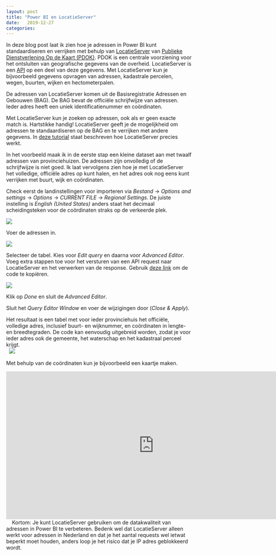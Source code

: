 ```yaml
---
layout: post
title: "Power BI en LocatieServer"
date:   2019-12-27
categories: 
---
```


In deze blog post laat ik zien hoe je adressen in Power BI kunt standaardiseren en verrijken met behulp van [LocatieServer](https://www.pdok.nl/restful-api/-/article/pdok-locatieserver) van [Publieke Dienstverlening Op de Kaart (PDOK)](https://www.pdok.nl). PDOK is een centrale voorziening voor het ontsluiten van geografische gegevens van de overheid. LocatieServer is een [API](https://nl.wikipedia.org/wiki/Application_programming_interface) op een deel van deze gegevens. Met LocatieServer kun je bijvoorbeeld gegevens opvragen van adressen, kadastrale percelen, wegen, buurten, wijken en hectometerpalen.

De adressen van LocatieServer komen uit de Basisregistratie Adressen en Gebouwen (BAG). De BAG bevat de officiële schrijfwijze van adressen. Ieder adres heeft een uniek identificatienummer en coördinaten.

Met LocatieServer kun je zoeken op adressen, ook als er geen exacte match is. Hartstikke handig! LocatieServer geeft je de mogelijkheid om adressen te standaardiseren op de BAG en te verrijken met andere gegevens. In [deze tutorial](https://github.com/FrieseWoudloper/web-api-workshop-gelderland/wiki/PDOK-LocatieServer) staat beschreven hoe LocatieServer precies werkt.

In het voorbeeld maak ik in de eerste stap een kleine dataset aan met twaalf adressen van provinciehuizen. De adressen zijn onvolledig of de schrijfwijze is niet goed. Ik laat vervolgens zien hoe je met LocatieServer het volledige, officiële adres op kunt halen, en het adres ook nog eens kunt verrijken met buurt, wijk en coördinaten.

Check eerst de landinstellingen voor importeren via _Bestand_ &rarr; _Options and settings_ &rarr; _Options_ &rarr; _CURRENT FILE_ &rarr; _Regional Settings_. De juiste instelling is _English (United States)_ anders staat het decimaal scheidingsteken voor de coördinaten straks op de verkeerde plek.

![]({{site.url}}/assets/img/2019-12-27/img04.png) 

Voer de adressen in.

![]({{site.url}}/assets/img/2019-12-27/img01.png) 

Selecteer de tabel. Kies voor _Edit query_ en daarna voor _Advanced Editor_. Voeg extra stappen toe voor het versturen van een API request naar LocatieServer en het verwerken van de response. Gebruik [deze link](https://gist.githubusercontent.com/FrieseWoudloper/68de3449287c9ed43ac4f140d3991e4c/raw/9be21d051e2645ee581d1b9567410b2e49b3c4b5/provinciehuis.txt) om de code te kopiëren.
       
![]({{site.url}}/assets/img/2019-12-27/img02.png) 

Klik op _Done_ en sluit de _Advanced Editor_.

Sluit het _Query Editor Window_ en voer de wijzigingen door (_Close & Apply_).

Het resultaat is een tabel met voor ieder provinciehuis het officiële, volledige adres, inclusief buurt- en wijknummer, en coördinaten in lengte- en breedtegraden. De code kan eenvoudig uitgebreid worden, zodat je voor ieder adres ook de gemeente, het waterschap en het kadastraal perceel krijgt.
&nbsp;  
&nbsp;
![]({{site.url}}/assets/img/2019-12-27/img03.png) 
&nbsp;         

Met behulp van de coördinaten kun je bijvoorbeeld een kaartje maken.

<iframe width="800" height="400" src="https://app.powerbi.com/view?r=eyJrIjoiNjgwZTk4Y2EtNGMwYi00N2E1LThhZjMtNTI1MzEyMDEyMmIxIiwidCI6ImZkZjllNmE2LWY5NGYtNDE1Zi04NjIzLTk0YWNiYzU5OWU1NCIsImMiOjh9" frameborder="0" allowFullScreen="true"></iframe>
&nbsp;        
&nbsp;      
Kortom: Je kunt LocatieServer gebruiken om de datakwaliteit van adressen in Power BI te verbeteren. Bedenk wel dat LocatieServer alleen werkt voor adressen in Nederland en dat je het aantal requests wel ietwat beperkt moet houden, anders loop je het risico dat je IP adres geblokkeerd wordt.